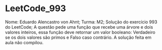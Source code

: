 # LeetCode_993
Nome: Eduardo Alencastro von Ahnt; 
Turma: M2;
Solução do exercício 993 do LeetCode;
A questão pede uma função que recebe uma árvore e dois valores inteiros,
essa função deve retornar um valor booleano: Verdadeiro se os dois valores são primos e 
Falso caso contrário. A solução feita em aula não compilou.
